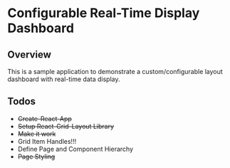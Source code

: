 # Configurable Real-Time Display Dashboard

## Overview

This is a sample application to demonstrate a custom/configurable layout dashboard with real-time data display.


## Todos

* ~~Create-React-App~~
* ~~Setup React-Grid-Layout Library~~
* ~~Make it work~~
* Grid Item Handles!!!
* Define Page and Component Hierarchy
* ~~Page Styling~~
